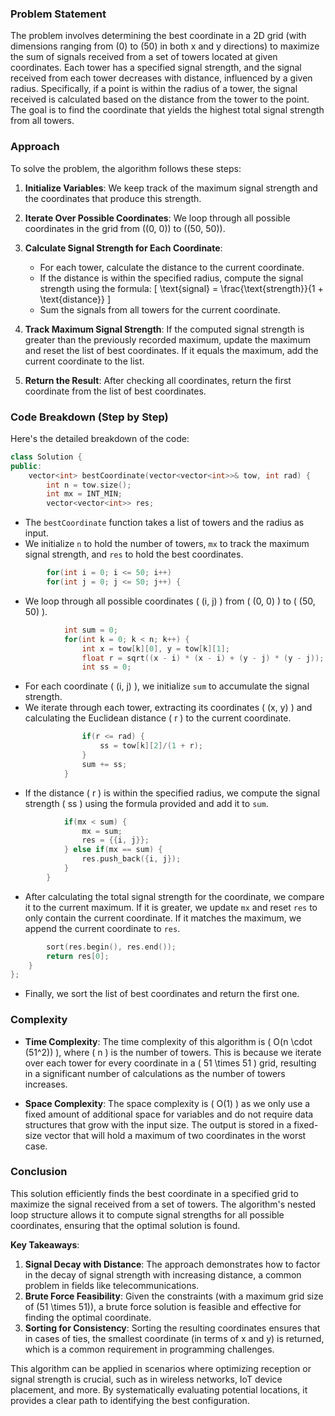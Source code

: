### Problem Statement

The problem involves determining the best coordinate in a 2D grid (with dimensions ranging from \(0\) to \(50\) in both x and y directions) to maximize the sum of signals received from a set of towers located at given coordinates. Each tower has a specified signal strength, and the signal received from each tower decreases with distance, influenced by a given radius. Specifically, if a point is within the radius of a tower, the signal received is calculated based on the distance from the tower to the point. The goal is to find the coordinate that yields the highest total signal strength from all towers.

### Approach

To solve the problem, the algorithm follows these steps:

1. **Initialize Variables**: We keep track of the maximum signal strength and the coordinates that produce this strength.

2. **Iterate Over Possible Coordinates**: We loop through all possible coordinates in the grid from \((0, 0)\) to \((50, 50)\).

3. **Calculate Signal Strength for Each Coordinate**:
    - For each tower, calculate the distance to the current coordinate.
    - If the distance is within the specified radius, compute the signal strength using the formula: \[ \text{signal} = \frac{\text{strength}}{1 + \text{distance}} \]
    - Sum the signals from all towers for the current coordinate.

4. **Track Maximum Signal Strength**: If the computed signal strength is greater than the previously recorded maximum, update the maximum and reset the list of best coordinates. If it equals the maximum, add the current coordinate to the list.

5. **Return the Result**: After checking all coordinates, return the first coordinate from the list of best coordinates.

### Code Breakdown (Step by Step)

Here's the detailed breakdown of the code:

```cpp
class Solution {
public:
    vector<int> bestCoordinate(vector<vector<int>>& tow, int rad) {
        int n = tow.size();
        int mx = INT_MIN;
        vector<vector<int>> res;
```
- The `bestCoordinate` function takes a list of towers and the radius as input.
- We initialize `n` to hold the number of towers, `mx` to track the maximum signal strength, and `res` to hold the best coordinates.

```cpp
        for(int i = 0; i <= 50; i++)
        for(int j = 0; j <= 50; j++) {
```
- We loop through all possible coordinates \( (i, j) \) from \( (0, 0) \) to \( (50, 50) \).

```cpp
            int sum = 0;
            for(int k = 0; k < n; k++) {
                int x = tow[k][0], y = tow[k][1];
                float r = sqrt((x - i) * (x - i) + (y - j) * (y - j));
                int ss = 0;
```
- For each coordinate \( (i, j) \), we initialize `sum` to accumulate the signal strength.
- We iterate through each tower, extracting its coordinates \( (x, y) \) and calculating the Euclidean distance \( r \) to the current coordinate.

```cpp
                if(r <= rad) {
                    ss = tow[k][2]/(1 + r);
                }
                sum += ss;
            }
```
- If the distance \( r \) is within the specified radius, we compute the signal strength \( ss \) using the formula provided and add it to `sum`.

```cpp
            if(mx < sum) {
                mx = sum;
                res = {{i, j}};
            } else if(mx == sum) {
                res.push_back({i, j});
            }
        }
```
- After calculating the total signal strength for the coordinate, we compare it to the current maximum. If it is greater, we update `mx` and reset `res` to only contain the current coordinate. If it matches the maximum, we append the current coordinate to `res`.

```cpp
        sort(res.begin(), res.end());
        return res[0];
    }
};
```
- Finally, we sort the list of best coordinates and return the first one.

### Complexity

- **Time Complexity**: The time complexity of this algorithm is \( O(n \cdot (51^2)) \), where \( n \) is the number of towers. This is because we iterate over each tower for every coordinate in a \( 51 \times 51 \) grid, resulting in a significant number of calculations as the number of towers increases.
  
- **Space Complexity**: The space complexity is \( O(1) \) as we only use a fixed amount of additional space for variables and do not require data structures that grow with the input size. The output is stored in a fixed-size vector that will hold a maximum of two coordinates in the worst case.

### Conclusion

This solution efficiently finds the best coordinate in a specified grid to maximize the signal received from a set of towers. The algorithm's nested loop structure allows it to compute signal strengths for all possible coordinates, ensuring that the optimal solution is found.

**Key Takeaways**:
1. **Signal Decay with Distance**: The approach demonstrates how to factor in the decay of signal strength with increasing distance, a common problem in fields like telecommunications.
2. **Brute Force Feasibility**: Given the constraints (with a maximum grid size of \(51 \times 51\)), a brute force solution is feasible and effective for finding the optimal coordinate.
3. **Sorting for Consistency**: Sorting the resulting coordinates ensures that in cases of ties, the smallest coordinate (in terms of x and y) is returned, which is a common requirement in programming challenges.

This algorithm can be applied in scenarios where optimizing reception or signal strength is crucial, such as in wireless networks, IoT device placement, and more. By systematically evaluating potential locations, it provides a clear path to identifying the best configuration.